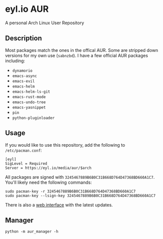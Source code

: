 # eyl.io AUR

A personal Arch Linux User Repository

## Description

Most packages match the ones in the offical AUR. Some are stripped down
versions for my own use (`sabnzbd`). I have a few official AUR packages
including:

- `dynamorio`
- `emacs-async`
- `emacs-evil`
- `emacs-helm`
- `emacs-helm-ls-git`
- `emacs-rust-mode`
- `emacs-undo-tree`
- `emacs-yasnippet`
- `pin`
- `python-pluginloader`

## Usage

If you would like to use this repository, add the following to `/etc/pacman.conf`:

    [eyl]
    SigLevel = Required
    Server = https://eyl.io/media/aur/$arch

All packages are signed with `3245467889B6B0C31B668D764D47368BD660A1C7`. You'll
likely need the following commands:

    sudo pacman-key -r 3245467889B6B0C31B668D764D47368BD660A1C7
    sudo pacman-key --lsign-key 3245467889B6B0C31B668D764D47368BD660A1C7

There is also a [web interface](https://eyl.io/aur/) with the latest updates.

## Manager

    python -m aur_manager -h
